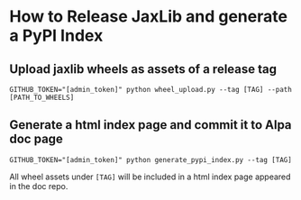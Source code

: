 # How to Release JaxLib and generate a PyPI Index

## Upload jaxlib wheels as assets of a release tag
```shell
GITHUB_TOKEN="[admin_token]" python wheel_upload.py --tag [TAG] --path [PATH_TO_WHEELS]
```

## Generate a html index page and commit it to Alpa doc page
```shell
GITHUB_TOKEN="[admin_token]" python generate_pypi_index.py --tag [TAG]
```
All wheel assets under `[TAG]` will be included in a html index page appeared in the doc repo.
